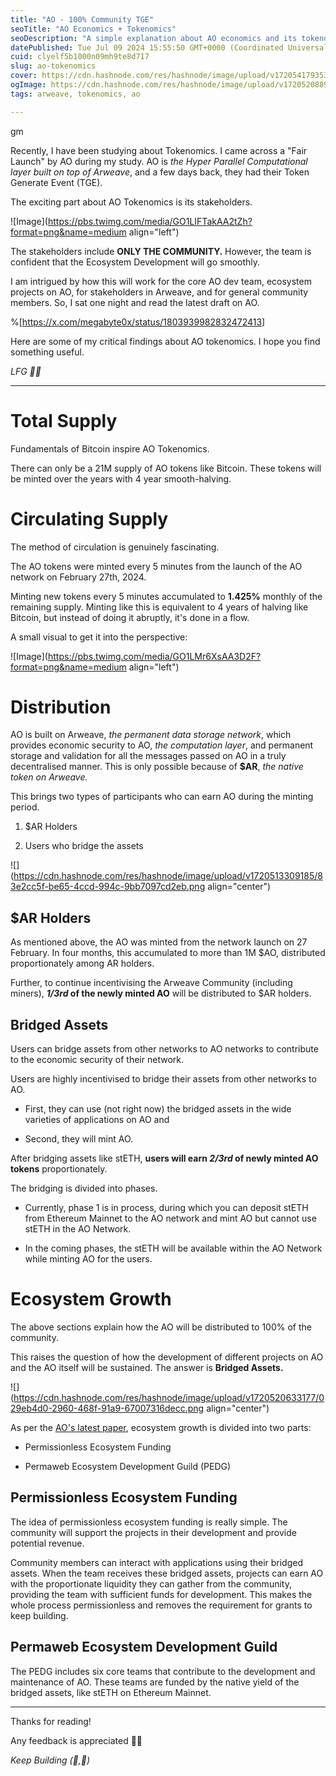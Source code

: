 ```yaml
---
title: "AO - 100% Community TGE"
seoTitle: "AO Economics + Tokenomics"
seoDescription: "A simple explanation about AO economics and its tokenomics to make it a 100 per cent community."
datePublished: Tue Jul 09 2024 15:55:50 GMT+0000 (Coordinated Universal Time)
cuid: clyelf5b1000n09mh9te8d717
slug: ao-tokenomics
cover: https://cdn.hashnode.com/res/hashnode/image/upload/v1720541793534/c35f23ef-ac3a-415e-8adb-f8f2ca1e7154.png
ogImage: https://cdn.hashnode.com/res/hashnode/image/upload/v1720520889148/91fd37ac-2d01-4da7-aa70-1c590d138ba9.png
tags: arweave, tokenomics, ao

---
```


gm

Recently, I have been studying about Tokenomics. I came across a "Fair Launch" by AO during my study. AO is *the Hyper Parallel Computational layer built on top of Arweave*, and a few days back, they had their Token Generate Event (TGE).

The exciting part about AO Tokenomics is its stakeholders.

![Image](https://pbs.twimg.com/media/GO1LIFTakAA2tZh?format=png&name=medium align="left")

The stakeholders include **ONLY THE COMMUNITY.** However, the team is confident that the Ecosystem Development will go smoothly.

I am intrigued by how this will work for the core AO dev team, ecosystem projects on AO, for stakeholders in Arweave, and for general community members. So, I sat one night and read the latest draft on AO.

%[https://x.com/megabyte0x/status/1803939982832472413] 

Here are some of my critical findings about AO tokenomics. I hope you find something useful.

*LFG 💪🏻*

---

# Total Supply

Fundamentals of Bitcoin inspire AO Tokenomics.

There can only be a 21M supply of AO tokens like Bitcoin. These tokens will be minted over the years with 4 year smooth-halving.

# Circulating Supply

The method of circulation is genuinely fascinating.

The AO tokens were minted every 5 minutes from the launch of the AO network on February 27th, 2024.

Minting new tokens every 5 minutes accumulated to **1.425%** monthly of the remaining supply. Minting like this is equivalent to 4 years of halving like Bitcoin, but instead of doing it abruptly, it's done in a flow.

A small visual to get it into the perspective:

![Image](https://pbs.twimg.com/media/GO1LMr6XsAA3D2F?format=png&name=medium align="left")

# Distribution

AO is built on Arweave, *the permanent data storage network*, which provides economic security to AO, *the computation layer*, and permanent storage and validation for all the messages passed on AO in a truly decentralised manner. This is only possible because of **$AR**, *the native token on Arweave.*

This brings two types of participants who can earn AO during the minting period.

1. $AR Holders
    
2. Users who bridge the assets
    

![](https://cdn.hashnode.com/res/hashnode/image/upload/v1720513309185/83e2cc5f-be65-4ccd-994c-9bb7097cd2eb.png align="center")

## $AR Holders

As mentioned above, the AO was minted from the network launch on 27 February. In four months, this accumulated to more than 1M $AO, distributed proportionately among AR holders.

Further, to continue incentivising the Arweave Community (including miners), ***1/3rd* of the newly minted AO** will be distributed to $AR holders.

## Bridged Assets

Users can bridge assets from other networks to AO networks to contribute to the economic security of their network.

Users are highly incentivised to bridge their assets from other networks to AO.

* First, they can use (not right now) the bridged assets in the wide varieties of applications on AO and
    
* Second, they will mint AO.
    

After bridging assets like stETH, **users will earn *2/3rd* of newly minted AO tokens** proportionately.

The bridging is divided into phases.

* Currently, phase 1 is in process, during which you can deposit stETH from Ethereum Mainnet to the AO network and mint AO but cannot use stETH in the AO Network.
    
* In the coming phases, the stETH will be available within the AO Network while minting AO for the users.
    

# Ecosystem Growth

The above sections explain how the AO will be distributed to 100% of the community.

This raises the question of how the development of different projects on AO and the AO itself will be sustained. The answer is **Bridged Assets.**

![](https://cdn.hashnode.com/res/hashnode/image/upload/v1720520633177/029eb4d0-2960-468f-91a9-67007316decc.png align="center")

As per the [AO's latest paper](https://5z7leszqicjtb6bjtij34ipnwjcwk3owtp7szjirboxmwudpd2tq.arweave.net/7n6ySzBAkzD4KZoTviHtskVlbdab_yylEQuuy1BvHqc), ecosystem growth is divided into two parts:

* Permissionless Ecosystem Funding
    
* Permaweb Ecosystem Development Guild (PEDG)
    

## Permissionless Ecosystem Funding

The idea of permissionless ecosystem funding is really simple. The community will support the projects in their development and provide potential revenue.

Community members can interact with applications using their bridged assets. When the team receives these bridged assets, projects can earn AO with the proportionate liquidity they can gather from the community, providing the team with sufficient funds for development. This makes the whole process permissionless and removes the requirement for grants to keep building.

## Permaweb Ecosystem Development Guild

The PEDG includes six core teams that contribute to the development and maintenance of AO. These teams are funded by the native yield of the bridged assets, like stETH on Ethereum Mainnet.

---

Thanks for reading!

Any feedback is appreciated 🙌🏻

*Keep Building (🧱,🚀)*